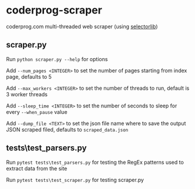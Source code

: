 # coderprog-scraper

coderprog.com multi-threaded web scraper (using [selectorlib](https://pypi.org/project/selectorlib/))


## scraper.py

Run `python scraper.py --help` for options

Add `--num_pages <INTEGER>` to set the number of pages starting from index page, defaults to 5

Add `--max_workers <INTEGER>` to set the number of threads to run, default is 3 worker threads

Add `--sleep_time <INTEGER>` to set the number of seconds to sleep for every `--when_pause` value

Add `--dump_file <TEXT>` to set the json file name where to save the output JSON scraped filed, defaults to `scraped_data.json` 

##  tests\test_parsers.py

Run `pytest tests\test_parsers.py` for testing the RegEx patterns used to extract data from the site

Run `pytest tests\test_scraper.py` for testing scraper.py

